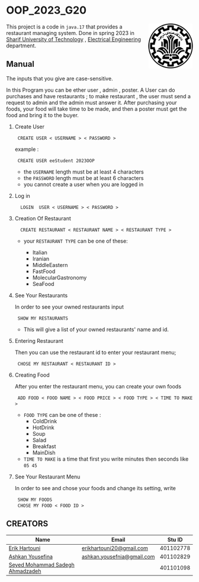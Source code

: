 # OOP_2023_G20


<p ><img src="sharif_logo.png" align="right" width="120" ></p>


This project is a code in `java.17` that provides a
restaurant managing system. Done in spring 2023 in
[Sharif University of Technology](https://en.sharif.edu/) ,
[Electrical Engineering](https://www.ee.sharif.edu/en/) department.

## Manual
The inputs that you give are case-sensitive.

In this Program you can be ether user , admin , poster. A User can do purchases and have restaurants ; to make restaurant , the user must send a request to admin and the admin must answer it. After purchasing your foods, your food will take time to be made, and then a poster must get the food and bring it to the buyer.

1. Create User

        CREATE USER < USERNAME > < PASSWORD >
   example :

        CREATE USER eeStudent 2023OOP
   * the `USERNAME` length must be at least 4 characters 
   * the `PASSWORD` length must be at least 6 characters 
   * you cannot create a user when you are logged in
2. Log in

         LOGIN  USER < USERNAME > < PASSWORD >
3. Creation Of Restaurant
         
         CREATE RESTAURANT < RESTAURANT NAME > < RESTAURANT TYPE >

      * your `RESTAURANT TYPE` can be one of these:
   
        * Italian
        * Iranian
        * MiddleEastern
        * FastFood
        * MolecularGastronomy
        * SeaFood
        
4. See Your Restaurants
    
    In order to see your owned restaurants input 
        
        SHOW MY RESTAURANTS
    * This will give a list of your owned restaurants' name and id.
5. Entering Restaurant

    Then you can use the restaurant id to enter your restaurant menu;

        CHOSE MY RESTAURANT < RESTAURANT ID >
6. Creating Food

    After you enter the restaurant menu, you can create your own foods

        ADD FOOD < FOOD NAME > < FOOD PRICE > < FOOD TYPE > < TIME TO MAKE >
    * `FOOD TYPE` can be one of these :
      * ColdDrink
      * HotDrink
      * Soup
      * Salad
      * Breakfast
      * MainDish
    * `TIME TO MAKE` is a time that first you write minutes then seconds like `05 45`
7. See Your Restaurant Menu

    In order to see and chose your foods and change its setting, write

        SHOW MY FOODS 
        CHOSE MY FOOD < FOOD ID > 
        
## CREATORS

| Name                                                                          | Email                      | Stu ID    |
|-------------------------------------------------------------------------------|----------------------------|-----------|
| [Erik Hartouni](https://github.com/ErikHartouni "GitHub")                     | erikhartouni20@gmail.com   | 401102778 |
| [Ashkan Yousefina](https://github.com/Ashkan-Yousefnia "GitHub")              | ashkan.yousefnia@gmail.com | 401102829 |
| [Seyed Mohammad Sadegh Ahmadzadeh](https://github.com/SMSAhmadzadeh "GitHub") |                            | 401101098 |


